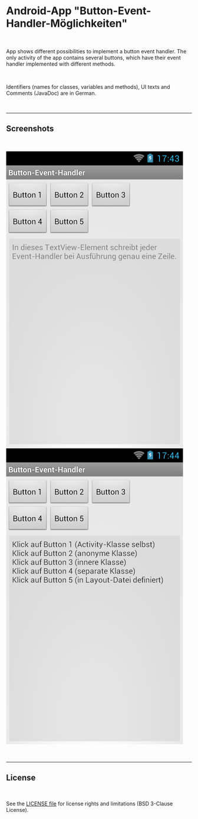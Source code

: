 # Android-App "Button-Event-Handler-Möglichkeiten" #

<br>

App shows different possibilities to implement a button event handler. 
The only activity of the app contains several buttons, which have their event handler implemented with different methods.

<br>

Identifiers (names for classes, variables and methods), UI texts and Comments (JavaDoc) are in German.

<br>

----

## Screenshots ##

<br>

![Screenshot 1](screenshot_1.png)  ![Screenshot 2](screenshot_2.png)

<br>

----

## License ##

<br>

See the [LICENSE file](LICENSE.md) for license rights and limitations (BSD 3-Clause License).

<br>
